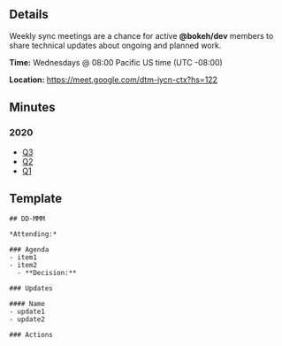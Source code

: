 ## Details

Weekly sync meetings are a chance for active **@bokeh/dev** members to share technical updates about ongoing and planned work.

**Time:** Wednesdays @ 08:00 Pacific US time (UTC -08:00)

**Location:** https://meet.google.com/dtm-iycn-ctx?hs=122

## Minutes

### 2020

* [Q3](./weekly-sync/2020-Q3.md)
* [Q2](./weekly-sync/2020-Q2.md)
* [Q1](./weekly-sync/2020-Q1.md)

## Template
```
## DD-MMM

*Attending:*

### Agenda
- item1
- item2
  - **Decision:**

### Updates

#### Name
- update1
- update2

### Actions
```
